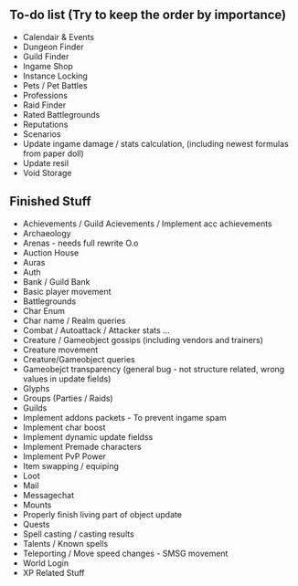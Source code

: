 ## To-do list (Try to keep the order by importance)
* Calendair & Events
* Dungeon Finder
* Guild Finder
* Ingame Shop
* Instance Locking
* Pets / Pet Battles
* Professions
* Raid Finder
* Rated Battlegrounds
* Reputations
* Scenarios
* Update ingame damage / stats calculation, (including newest formulas from paper doll)
* Update resil
* Void Storage

## Finished Stuff
* Achievements / Guild Acievements / Implement acc achievements
* Archaeology
* Arenas - needs full rewrite O.o
* Auction House
* Auras
* Auth
* Bank / Guild Bank
* Basic player movement
* Battlegrounds
* Char Enum
* Char name / Realm queries
* Combat / Autoattack / Attacker stats ...
* Creature / Gameobject gossips (including vendors and trainers)
* Creature movement
* Creature/Gameobject queries
* Gameobejct transparency (general bug - not structure related, wrong values in update fields)
* Glyphs
* Groups (Parties / Raids)
* Guilds
* Implement addons packets - To prevent ingame spam
* Implement char boost
* Implement dynamic update fieldss
* Implement Premade characters
* Implement PvP Power
* Item swapping / equiping
* Loot
* Mail
* Messagechat
* Mounts
* Properly finish living part of object update
* Quests
* Spell casting / casting results
* Talents / Known spells
* Teleporting / Move speed changes - SMSG movement
* World Login
* XP Related Stuff
